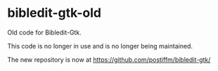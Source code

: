 # bibledit-gtk-old

Old code for Bibledit-Gtk.

This code is no longer in use and is no longer being maintained.

The new repository is now at https://github.com/postiffm/bibledit-gtk/
